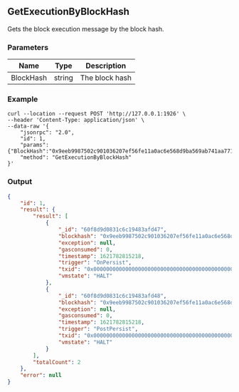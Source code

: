 ## GetExecutionByBlockHash

Gets the block execution message by the block hash.

### Parameters

| Name         | Type   | Description       |
| ---------------- | -------------- | ------- |
| BlockHash    | string | The block hash |

### Example
```shell
curl --location --request POST 'http://127.0.0.1:1926' \
--header 'Content-Type: application/json' \
--data-raw '{
    "jsonrpc": "2.0",
    "id": 1,
    "params": {"BlockHash":"0x9eeb9987502c901036207ef56fe11a0ac6e568d9ba569ab741aa771271307232"},
    "method": "GetExecutionByBlockHash"
}'
```

### Output

```json
{
    "id": 1,
    "result": {
        "result": [
            {
                "_id": "60f8d9d0831c6c19483afd47",
                "blockhash": "0x9eeb9987502c901036207ef56fe11a0ac6e568d9ba569ab741aa771271307232",
                "exception": null,
                "gasconsumed": 0,
                "timestamp": 1621782815218,
                "trigger": "OnPersist",
                "txid": "0x0000000000000000000000000000000000000000000000000000000000000000",
                "vmstate": "HALT"
            },
            {
                "_id": "60f8d9d0831c6c19483afd48",
                "blockhash": "0x9eeb9987502c901036207ef56fe11a0ac6e568d9ba569ab741aa771271307232",
                "exception": null,
                "gasconsumed": 0,
                "timestamp": 1621782815218,
                "trigger": "PostPersist",
                "txid": "0x0000000000000000000000000000000000000000000000000000000000000000",
                "vmstate": "HALT"
            }
        ],
        "totalCount": 2
    },
    "error": null
}
```



